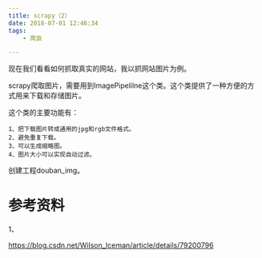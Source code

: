 ```yaml
---
title: scrapy（2）
date: 2018-07-01 12:46:34
tags:
	- 爬虫

---
```




现在我们看看如何抓取真实的网站，我以抓网站图片为例。

scrapy爬取图片，需要用到ImagePipelilne这个类。这个类提供了一种方便的方式用来下载和存储图片。

这个类的主要功能有：

```
1、把下载图片转成通用的jpg和rgb文件格式。
2、避免重复下载。
3、可以生成缩略图。
4、图片大小可以实现自动过滤。
```

创建工程douban_img。



# 参考资料

1、

https://blog.csdn.net/Wilson_Iceman/article/details/79200796